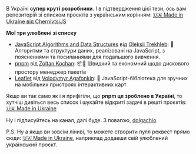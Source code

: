 В Україні **супер круті розробники**. І в підтвердження цієї тези, ось вам репозиторій зі списком проєктів з українським корінням: [🇺🇦 Made in Ukraine від ChernivtsiJS](https://github.com/chernivtsijs/made-in-ukraine)

**Мої три улюблені зі списку**

* [JavaScript Algorithms and Data Structures](https://github.com/trekhleb/javascript-algorithms) від [Oleksii Trekhleb](https://github.com/trekhleb): 📝 Алгоритми та структури даних, реалізовані на JavaScript, з поясненнями та посиланнями для подальшого вивчення.
* [pnpm](https://github.com/pnpm/pnpm) від [Zoltan Kochan](https://github.com/zkochan): 📦🚀 Швидкий та економний щодо дискового простору менеджер пакетів
* [Leaflet](https://github.com/Leaflet/Leaflet) від [Volodymyr Agafonkin](https://github.com/mourner): 🍃 JavaScript-бібліотека для зручних на мобільних пристроях інтерактивних карт

Якщо ви так само як і я прифігіли, що **pnpm це зроблено в Україні**, то хутчіш дивіться весь список і шукайте відкриті задачі в решті проєктів: [🇺🇦 Made in Ukraine](https://github.com/chernivtsijs/made-in-ukraine)

Ну і підписуйтесь на канал, далі буде. З повагою, [dolgachio](https://github.com/dolgachio)

P.S. Ну а якщо ви зовсім ліниві, то можете створити пулл реквест прямо сюди: [🇺🇦 Made in Ukraine](https://github.com/chernivtsijs/made-in-ukraine), наприклад додавши свій улюблений український проєкт.